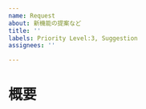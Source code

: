 ```yaml
---
name: Request
about: 新機能の提案など
title: ''
labels: Priority Level:3, Suggestion
assignees: ''

---
```


# 概要
<!-- 新機能等の概要を記入してください -->
